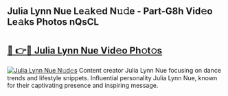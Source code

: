 ## Julia Lynn Nue Le𝚊k𝚎d N𝚞𝚍e - Part-G8h Vid𝚎o Le𝚊ks Photos nQsCL

# <h2><a href="http://fb9bzpe.evod.top/?m=Julia+Lynn+Nue">🔗 👉🔴 Julia Lynn Nue Vid𝚎o Ph𝚘t𝚘s</a></h2>

[![Julia Lynn Nue N𝚞d𝚎s](https://i.imgur.com/8V9OHl7.gif)](http://fb9bzpe.evod.top/?m=Julia+Lynn+Nue)
Content creator Julia Lynn Nue focusing on dance trends and lifestyle snippets. Influential personality Julia Lynn Nue, known for their captivating presence and inspiring message. 
